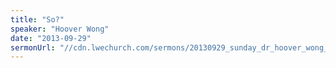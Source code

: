 ```yaml
---
title: "So?"
speaker: "Hoover Wong"
date: "2013-09-29"
sermonUrl: "//cdn.lwechurch.com/sermons/20130929_sunday_dr_hoover_wong_so.mp3"
---
```

